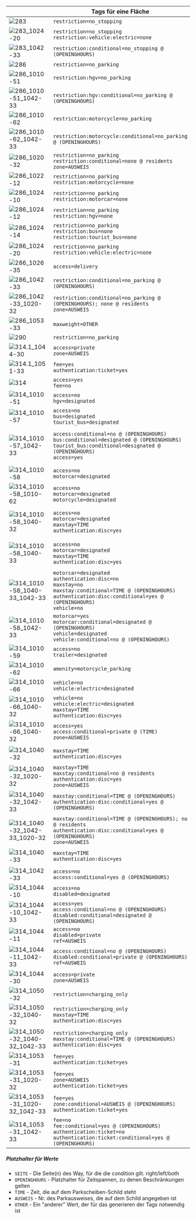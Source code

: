 |                                                              | Tags für eine Fläche                                         | Tags für einen Way                                           |
| ------------------------------------------------------------ | ------------------------------------------------------------ | ------------------------------------------------------------ |
| ![283](img/283.png)                                          | `restriction=no_stopping`                                    | `parking:SEITE:restriction=no_stopping`                      |
| ![283_1024-20](img/283_1024-20.png)                          | `restriction=no_stopping`<br />`restriction:vehicle:electric=none` | `parking:SEITE:restriction=no_stopping`<br />`parking:SEITE:restriction:vehicle:electric=none` |
| ![283_1042-33](img/283_1042-33.png)                          | `restriction:conditional=no_stopping @ (OPENINGHOURS)`       | `parking:SEITE:restriction:conditional=no_stopping @ (OPENINGHOURS)` |
| ![286](img/286.png)                                          | `restriction=no_parking`                                     | `parking:SEITE:restriction=no_parking`                       |
| ![286_1010-51](img/286_1010-51.png)                          | `restriction:hgv=no_parking`                                 | `parking:SEITE:restriction:hgv=no_parking`                   |
| ![286_1010-51_1042-33](img/286_1010-51_1042-33.png)          | `restriction:hgv:conditional=no_parking @ (OPENINGHOURS)`    | `parking:SEITE:restriction:hgv:conditional=no_parking @ (OPENINGHOURS)` |
| ![286_1010-62](img/286_1010-62.png)                          | `restriction:motorcycle=no_parking`                          | `parking:SEITE:restriction:motorcycle=no_parking`            |
| ![286_1010-62_1042-33](img/286_1010-62_1042-33.png)          | `restriction:motorcycle:conditional=no_parking @ (OPENINGHOURS)` | `parking:SEITE:restriction:motorcycle:conditional=no_parking @ (OPENINGHOURS)` |
| ![286_1020-32](img/286_1020-32.png)                          | `restriction=no_parking`<br />`restriction:conditional=none @ residents`<br />`zone=AUSWEIS` | `parking:SEITE:restriction=no_parking`<br />`parking:SEITE:restriction:conditional=none @ residents`<br />`parking:SEITE:zone=AUSWEIS` |
| ![286_1022-12](img/286_1022-12.png)                          | `restriction=no_parking`<br />`restriction:motorcycle=none`  | `parking:SEITE:restriction=no_parking`<br />`parking:SEITE:restriction:motorcycle=none` |
| ![286_1024-10](img/286_1024-10.png)                          | `restriction=no_parking`<br />`restriction:motorcar=none`    | `parking:SEITE:restriction=no_parking`<br />`parking:SEITE:restriction:motorcar=none` |
| ![286_1024-12](img/286_1024-12.png)                          | `restriction=no_parking`<br />`restriction:hgv=none`         | `parking:SEITE:restriction=no_parking`<br />`parking:SEITE:restriction:hgv=none` |
| ![286_1024-14](img/286_1024-14.png)                          | `restriction=no_parking`<br />`restriction:bus=none`<br />`restriction:tourist_bus=none` | `parking:SEITE:restriction=no_parking`<br />`parking:SEITE:restriction:bus=none`<br />`parking:SEITE:restriction:tourist_bus=none` |
| ![286_1024-20](img/286_1024-20.png)                          | `restriction=no_parking`<br />`restriction:vehicle:electric=none` | `parking:SEITE:restriction=no_parking`<br />`parking:SEITE:restriction:vehicle:electric=none` |
| ![286_1026-35](img/286_1026-35.png)                          | `access=delivery`                                            | `parking:SEITE:access=delivery`                              |
| ![286_1042-33](img/286_1042-33.png)                          | `restriction:conditional=no_parking @ (OPENINGHOURS)`        | `parking:SEITE:restriction:conditional=no_parking @ (OPENINGHOURS)` |
| ![286_1042-33_1020-32](img/286_1042-33_1020-32.png)          | `restriction:conditional=no_parking @ (OPENINGHOURS); none @ residents`<br />`zone=AUSWEIS` | `parking:SEITE:restriction:conditional=no_parking @ (OPENINGHOURS); none @ residents`<br />`parking:SEITE:zone=AUSWEIS` |
| ![286_1053-33](img/286_1053-33.png)                          | `maxweight=OTHER`                                            | `parking:SEITE:maxweight=OTHER`                              |
| ![290](img/290.png)                                          | `restriction=no_parking`                                     | `parking:SEITE:restriction=no_parking`                       |
| ![314.1_1044-30](img/314.1_1044-30.png)                      | `access=private`<br />`zone=AUSWEIS`                         | `parking:SEITE:access=private`<br />`parking:SEITE:zone=AUSWEIS` |
| ![314.1_1051-33](img/314.1_1051-33.png)                      | `fee=yes`<br />`authentication:ticket=yes`                   | `parking:SEITE:fee=yes`<br />`parking:SEITE:authentication:ticket=yes` |
| ![314](img/314.png)                                          | `access=yes`<br />`fee=no`                                   | `parking:SEITE:fee=no`<br />`parking:SEITE:access=yes`       |
| ![314_1010-51](img/314_1010-51.png)                          | `access=no`<br />`hgv=designated`                            | `parking:SEITE:access=no`<br />`parking:SEITE:hgv=designated` |
| ![314_1010-57](img/314_1010-57.png)                          | `access=no`<br />`bus=designated`<br />`tourist_bus=designated` | `parking:SEITE:access=no`<br />`parking:SEITE:bus=designated`<br />`parking:SEITE:tourist_bus=designated` |
| ![314_1010-57_1042-33](img/314_1010-57_1042-33.png)          | `access:conditional=no @ (OPENINGHOURS)`<br />`bus:conditional=designated @ (OPENINGHOURS)`<br />`tourist_bus:conditional=designated @ (OPENINGHOURS)`<br />`access=yes`<br /> | `parking:SEITE:access:conditional=no @ (OPENINGHOURS)`<br /><br />`parking:SEITE:access=yes` <br />`parking:SEITE:bus:conditional=designated @ (OPENINGHOURS)`<br />`parking:SEITE:tourist_bus:conditional=designated @ (OPENINGHOURS)` |
| ![314_1010-58](img/314_1010-58.png)                          | `access=no`<br />`motorcar=designated`                       | `parking:SEITE:access=no`<br />`parking:SEITE:motorcar=designated` |
| ![314_1010-58_1010-62](img/314_1010-58_1010-62.png)          | `access=no`<br />`motorcar=designated`<br />`motorcycle=designated` | `parking:SEITE:access=no`<br />`parking:SEITE:motorcar=designated`<br />`parking:SEITE:motorcycle=designated` |
| ![314_1010-58_1040-32](img/314_1010-58_1040-32.png)          | `access=no`<br />`motorcar=designated`<br />`maxstay=TIME`<br />`authentication:disc=yes` | `parking:SEITE:access=no`<br />`parking:SEITE:motorcar=designated`<br />`parking:SEITE:fee=no`<br />`parking:SEITE:maxstay=TIME`<br />`parking:SEITE:authentication:disc=yes` |
| ![314_1010-58_1040-33](img/314_1010-58_1040-33.png)          | `access=no`<br />`motorcar=designated`<br />`maxstay=TIME`<br />`authentication:disc=yes` | `parking:SEITE:access=no`<br />`parking:SEITE:motorcar=designated`<br />`parking:SEITE:fee=no`<br />`parking:SEITE:maxstay=TIME`<br />`parking:SEITE:authentication:disc=yes` |
| ![314_1010-58_1040-33_1042-33](img/314_1010-58_1040-33_1042-33.png) | `motorcar=designated`<br />`authentication:disc=no`<br />`maxstay=no`<br />`maxstay:conditional=TIME @ (OPENINGHOURS)`<br />`authentication:disc:conditional=yes @ (OPENINGHOURS)`<br />`vehicle=no` | `parking:SEITE:motorcar=designated`<br />`parking:SEITE:authentication:disc=no`<br />`parking:SEITE:maxstay=no`<br />`parking:SEITE:maxstay:conditional=TIME @ (OPENINGHOURS)`<br />`parking:SEITE:authentication:disc:conditional=yes @ (OPENINGHOURS)` |
| ![314_1010-58_1042-33](img/314_1010-58_1042-33.png)          | `motorcar=yes`<br />`motorcar:conditional=designated @ (OPENINGHOURS)`<br />`vehicle=designated`<br />`vehicle:conditional=no @ (OPENINGHOURS)` | `parking:SEITE:motorcar=yes`<br />`parking:SEITE:motorcar:conditional=designated @ (OPENINGHOURS)`<br />`parking:SEITE:vehicle=designated`<br />`parking:SEITE:vehicle:conditional=no @ (OPENINGHOURS)` |
| ![314_1010-59](img/314_1010-59.png)                          | `access=no`<br />`trailer=designated`                        | `parking:SEITE:access=no`<br />`parking:SEITE:trailer=designated` |
| ![314_1010-62](img/314_1010-62.png)                          | `amenity=motorcycle_parking`<br />                           | `parking:SEITE:access=no`<br />`parking:SEITE:motorcycle=designated` |
| ![314_1010-66](img/314_1010-66.png)                          | `vehicle=no`<br />`vehicle:electric=designated`<br />        | `parking:SEITE:vehicle=no`<br />`parking:SEITE:vehicle:electric=designated` |
| ![314_1010-66_1040-32](img/314_1010-66_1040-32.png)          | `vehicle=no`<br />`vehicle:electric=designated`<br />`maxstay=TIME`<br />`authentication:disc=yes` | `parking:SEITE:vehicle=no`<br />`parking:SEITE:vehicle:electric=designated`<br />`parking:SEITE:maxstay=TIME`<br />`parking:SEITE:authentication:disc=yes` |
| ![314_1010-66_1040-32](img/314_1044-30_1042-33.png)          | `access=yes`<br />`access:conditional=private @ (TIME)`<br />`zone=AUSWEIS` | `parking:SEITE:access=yes`<br />`parking:SEITE:access:conditional=private @ (TIME)`<br />`parking:SEITE:zone=AUSWEIS` |
| ![314_1040-32](img/314_1040-32.png)                          | `maxstay=TIME`<br />`authentication:disc=yes`                | `parking:SEITE:fee=no`<br />`parking:SEITE:maxstay=TIME`<br />`parking:SEITE:authentication:disc=yes` |
| ![314_1040-32_1020-32](img/314_1040-32_1020-32.png)          | `maxstay=TIME`<br />`maxstay:conditional=no @ residents`<br />`authentication:disc=yes`<br />`zone=AUSWEIS` | `parking:SEITE:maxstay=TIME`<br />`parking:SEITE:maxstay:conditional=no @ residents`<br />`parking:SEITE:authentication:disc=yes`<br />`parking:SEITE:zone=AUSWEIS` |
| ![314_1040-32_1042-33](img/314_1040-32_1042-33.png)          | `maxstay:conditional=TIME @ (OPENINGHOURS)`<br />`authentication:disc:conditional=yes @ (OPENINGHOURS)` | `parking:SEITE:fee=no`<br />`parking:SEITE:maxstay:conditional=TIME @ (OPENINGHOURS)`<br />`parking:SEITE:authentication:disc:conditional=yes @ (OPENINGHOURS)` |
| ![314_1040-32_1042-33_1020-32](img/314_1040-32_1042-33_1020-32.png) | `maxstay:conditional=TIME @ (OPENINGHOURS); no @ residents`<br />`authentication:disc:conditional=yes @ (OPENINGHOURS)`<br />`zone=AUSWEIS` | `parking:SEITE:maxstay:conditional=TIME @ (OPENINGHOURS); no @ residents`<br />`parking:SEITE:authentication:disc:conditional=yes @ (OPENINGHOURS)`<br />`parking:SEITE:zone=AUSWEIS` |
| ![314_1040-33](img/314_1040-33.png)                          | `maxstay=TIME`<br />`authentication:disc=yes`                | `parking:SEITE:fee=no`<br />`parking:SEITE:maxstay=TIME`<br />`parking:SEITE:authentication:disc=yes` |
| ![314_1042-33](img/314_1042-33.png)                          | `access=no`<br />`access:conditional=yes @ (OPENINGHOURS)`   | `parking:SEITE:access=no`<br />`parking:SEITE:access:conditional=yes @ (OPENINGHOURS)` |
| ![314_1044-10](img/314_1044-10.png)                          | `access=no`<br />`disabled=designated`                       | `parking:SEITE:access=no`<br />`parking:SEITE:disabled=designated` |
| ![314_1044-10_1042-33](img/314_1044-10_1042-33.png)          | `access=yes`<br />`access:conditional=no @ (OPENINGHOURS)`<br />`disabled:conditional=designated @ (OPENINGHOURS)`<br /> | `parking:SEITE:access=yes`<br />`parking:SEITE:access:conditional=no @ (OPENINGHOURS)`<br />`parking:SEITE:disabled:conditional=designated @ (OPENINGHOURS)`<br /> |
| ![314_1044-11](img/314_1044-11.png)                          | `access=no`<br />`disabled=private`<br />`ref=AUSWEIS`       | `parking:SEITE:access=no`<br />`parking:SEITE:disabled=private`<br /> `parking:SEITE:ref=AUSWEIS` |
| ![314_1044-11_1042-33](img/314_1044-11_1042-33.png)          | `access:conditional=no @ (OPENINGHOURS)`<br />`disabled:conditional=private @ (OPENINGHOURS)`<br />`ref=AUSWEIS` | `parking:SEITE:access:conditional=no @ (OPENINGHOURS)`<br />`parking:SEITE:disabled:conditional=private @ (OPENINGHOURS)`<br /> `parking:SEITE:ref=AUSWEIS` |
| ![314_1044-30](img/314_1044-30.png)                          | `access=private`<br />`zone=AUSWEIS`                         | `parking:SEITE:access=private`<br />`parking:SEITE:zone=AUSWEIS` |
| ![314_1050-32](img/314_1050-32.png)                          | `restriction=charging_only`                                  | `parking:SEITE:restriction=charging_only`                    |
| ![314_1050-32_1040-32](img/314_1050-32_1040-32.png)          | `restriction=charging_only`<br />`maxstay=TIME`<br />`authentication:disc=yes` | `parking:SEITE:restriction=charging_only`<br />`parking:SEITE:maxstay=TIME`<br />`parking:SEITE:authentication:disc=yes` |
| ![314_1050-32_1040-32_1042-33](img/314_1050-32_1040-32_1042-33.png) | `restriction=charging_only`<br />`maxstay:conditional=TIME @ (OPENINGHOURS)`<br />`authentication:disc=yes` | `parking:SEITE:restriction=charging_only`<br />`parking:SEITE:maxstay:conditional=TIME @ (OPENINGHOURS)`<br />`parking:SEITE:authentication:disc=yes` |
| ![314_1053-31](img/314_1053-31.png)                          | `fee=yes`<br />`authentication:ticket=yes`                   | `parking:SEITE:fee=yes`<br />`parking:SEITE:authentication:ticket=yes` |
| ![314_1053-31_1020-32](img/314_1053-31_1020-32.png)          | `fee=yes`<br />`zone=AUSWEIS`<br />`authentication:ticket=yes` | `parking:SEITE:fee=yes`<br />`parking:SEITE:zone=AUSWEIS`<br />`parking:SEITE:authentication:ticket=yes` |
| ![314_1053-31_1020-32_1042-33](img/314_1053-31_1020-32_1042-33.png) | `fee=yes`<br />`zone:conditional=AUSWEIS @ (OPENINGHOURS)`<br />`authentication:ticket=yes` | `parking:SEITE:fee=yes`<br />`parking:SEITE:zone:conditional=AUSWEIS @ (OPENINGHOURS)`<br />`parking:SEITE:authentication:ticket=yes` |
| ![314_1053-31_1042-33](img/314_1053-31_1042-33.png)          | `fee=no`<br />`fee:conditional=yes @ (OPENINGHOURS)`<br />`authentication:ticket=no`<br />`authentication:ticket:conditional=yes @ (OPENINGHOURS)` | `parking:SEITE:fee=no`<br />`parking:SEITE:fee:conditional=yes @ (OPENINGHOURS)`<br />`parking:SEITE:authentication:ticket=no`<br />`parking:SEITE:authentication:ticket:conditional=yes @ (OPENINGHOURS)` |



##### Platzhalter für Werte

- `SEITE` - Die Seite(n) des Way, für die die condition gilt. right/left/both
- `OPENINGHOURS` - Platzhalter für Zeitspannen, zu denen Beschränkungen gelten
- `TIME` - Zeit, die auf dem Parkscheiben-Schild steht
- `AUSWEIS` - Nr. des Parkausweises, die auf dem Schild angegeben ist
- `OTHER` - Ein "anderer" Wert, der für das generieren der Tags notwendig ist
